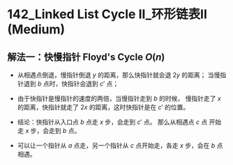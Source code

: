 # 142_Linked List Cycle II_环形链表Ⅱ (Medium)

## 解法一：快慢指针 Floyd's Cycle $O(n)$

- 从相遇点倒退，慢指针倒退 $y$ 的距离，那么快指针就会退 $2y$ 的距离；
当慢指针退到 $b$ 点时，快指针会退到 $c'$ 点；

- 由于快指针是慢指针的速度的两倍，当慢指针走到 $b$ 的时候，
慢指针走了 $x$ 的距离，快指针就走了 $2x$ 的距离，这时快指针是在 $c'$ 的位置。

- 结论：快指针从入口点 $b$ 点走 $x$ 步，会走到 $c'$ 点。
          那么从相遇点 $c$ 点 开始走 $x$ 步，会走到 $b$ 点。

- 可以让一个指针从 $a$ 点走，另一个指针从 $c$ 点开始走，各走 $x$ 步，会在 $b$ 点相遇。
